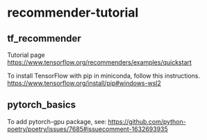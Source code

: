 # recommender-tutorial

## tf_recommender

Tutorial page
https://www.tensorflow.org/recommenders/examples/quickstart

To install TensorFlow with pip in miniconda, follow this instructions.
https://www.tensorflow.org/install/pip#windows-wsl2

## pytorch_basics

To add pytorch-gpu package, see:
https://github.com/python-poetry/poetry/issues/7685#issuecomment-1632693935
